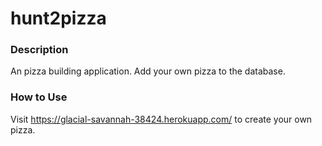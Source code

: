 # hunt2pizza

### Description
An pizza building application. Add your own pizza to the database.

### How to Use 
Visit https://glacial-savannah-38424.herokuapp.com/ to create your own pizza.
